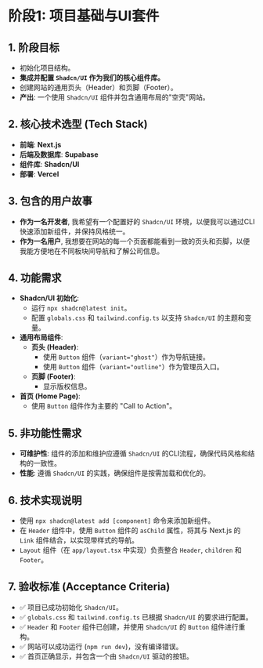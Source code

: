 <!--
 * @Author: Allen
 * @Date: 2025-06-08 15:38:21
 * @LastEditors: Allen
 * @LastEditTime: 2025-06-08 15:50:40
 * @FilePath: /yarbo_招聘/planning/01_Project_Foundation_and_UI_Kit.md
 * @Description: 
 * 
 * Copyright (c) 2025 by Yarbo Inc., All Rights Reserved. 
-->
# 阶段1: 项目基础与UI套件

## 1. 阶段目标
- 初始化项目结构。
- **集成并配置 `Shadcn/UI` 作为我们的核心组件库。**
- 创建网站的通用页头（Header）和页脚（Footer）。
- **产出**: 一个使用 `Shadcn/UI` 组件并包含通用布局的"空壳"网站。

## 2. 核心技术选型 (Tech Stack)
- **前端**: **Next.js**
- **后端及数据库**: **Supabase**
- **组件库**: **Shadcn/UI**
- **部署**: **Vercel**

## 3. 包含的用户故事
- **作为一名开发者**, 我希望有一个配置好的 `Shadcn/UI` 环境，以便我可以通过CLI快速添加新组件，并保持风格统一。
- **作为一名用户**, 我想要在网站的每一个页面都能看到一致的页头和页脚，以便我能方便地在不同板块间导航和了解公司信息。

## 4. 功能需求
- **Shadcn/UI 初始化**:
    - 运行 `npx shadcn@latest init`。
    - 配置 `globals.css` 和 `tailwind.config.ts` 以支持 `Shadcn/UI` 的主题和变量。
- **通用布局组件**:
    - **页头 (Header)**:
        - 使用 `Button` 组件（`variant="ghost"`）作为导航链接。
        - 使用 `Button` 组件（`variant="outline"`）作为管理员入口。
    - **页脚 (Footer)**:
        - 显示版权信息。
- **首页 (Home Page)**:
    - 使用 `Button` 组件作为主要的 "Call to Action"。

## 5. 非功能性需求
- **可维护性**: 组件的添加和维护应遵循 `Shadcn/UI` 的CLI流程，确保代码风格和结构的一致性。
- **性能**: 遵循 `Shadcn/UI` 的实践，确保组件是按需加载和优化的。

## 6. 技术实现说明
- 使用 `npx shadcn@latest add [component]` 命令来添加新组件。
- 在 `Header` 组件中，使用 `Button` 组件的 `asChild` 属性，将其与 Next.js 的 `Link` 组件结合，以实现带样式的导航。
- `Layout` 组件（在 `app/layout.tsx` 中实现）负责整合 `Header`, `children` 和 `Footer`。

## 7. 验收标准 (Acceptance Criteria)
- ✅ 项目已成功初始化 `Shadcn/UI`。
- ✅ `globals.css` 和 `tailwind.config.ts` 已根据 `Shadcn/UI` 的要求进行配置。
- ✅ `Header` 和 `Footer` 组件已创建，并使用 `Shadcn/UI` 的 `Button` 组件进行重构。
- ✅ 网站可以成功运行 (`npm run dev`)，没有编译错误。
- ✅ 首页正确显示，并包含一个由 `Shadcn/UI` 驱动的按钮。 